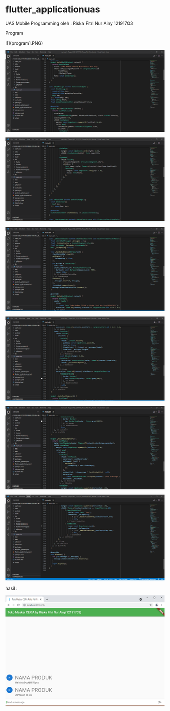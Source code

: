 # flutter_applicationuas
UAS Mobile Programming
oleh : Riska Fitri Nur Ainy
12191703

<p> Program </p>
![](program1.PNG)

![](program2.PNG)

![](program3.PNG)

![](program4.PNG)

![](program5.PNG)

![](program6.PNG)

![](program7.PNG)

<P>hasil :</p>

![](jadi.PNG)
